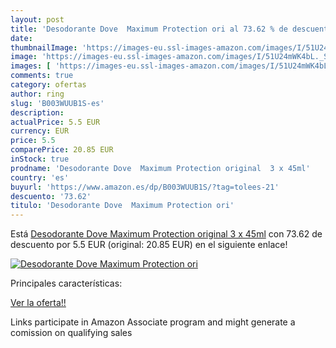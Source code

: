 ```yaml
---
layout: post
title: 'Desodorante Dove  Maximum Protection ori al 73.62 % de descuento'
date: 
thumbnailImage: 'https://images-eu.ssl-images-amazon.com/images/I/51U24mWK4bL._SL200_.jpg'
image: 'https://images-eu.ssl-images-amazon.com/images/I/51U24mWK4bL._SL200_.jpg'
images: [ 'https://images-eu.ssl-images-amazon.com/images/I/51U24mWK4bL._SL200_.jpg' ]
comments: true
category: ofertas
author: ring
slug: 'B003WUUB1S-es'
description:
actualPrice: 5.5 EUR
currency: EUR
price: 5.5
comparePrice: 20.85 EUR
inStock: true
prodname: 'Desodorante Dove  Maximum Protection original  3 x 45ml'
country: 'es'
buyurl: 'https://www.amazon.es/dp/B003WUUB1S/?tag=tolees-21'
descuento: '73.62'
titulo: 'Desodorante Dove  Maximum Protection ori'
---
```


Está [Desodorante Dove  Maximum Protection original  3 x 45ml](https://www.amazon.es/dp/B003WUUB1S/?tag=tolees-21) con 73.62 de descuento por 5.5 EUR (original: 20.85 EUR) en el siguiente enlace!

[![Desodorante Dove  Maximum Protection ori](https://images-eu.ssl-images-amazon.com/images/I/51U24mWK4bL._SL200_.jpg)](https://www.amazon.es/dp/B003WUUB1S/?tag=tolees-21)

Principales características:


[Ver la oferta!!](https://www.amazon.es/dp/B003WUUB1S/?tag=tolees-21)

Links participate in Amazon Associate program and might generate a comission on qualifying sales


